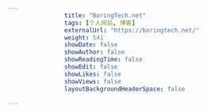 ---
                title: "BoringTech.net"
                tags: [个人网站, 博客]
                externalUrl: "https://boringtech.net/"
                weight: 541
                showDate: false
                showAuthor: false
                showReadingTime: false
                showEdit: false
                showLikes: false
                showViews: false
                layoutBackgroundHeaderSpace: false
                ---

